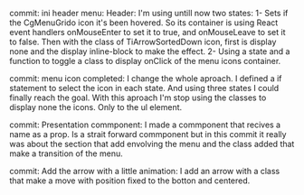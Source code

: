 commit: ini header menu:
Header:
    I'm using untill now two states:
        1- Sets if the CgMenuGrido icon it's  been hovered.
            So its container is using React event handlers onMouseEnter to set it to true, and onMouseLeave to set it to false. Then with the class of TiArrowSortedDown icon, first is display none and the display inline-block to make the effect.
        2- Using a state and a function to toggle a class to display onClick of the  menu icons container.

commit: menu icon completed:
    I change the whole aproach. I defined a if statement to select the icon in each state. And using three states I could finally reach the goal.
    With this aproach I'm stop using the classes to display none the icons. Only to the ul element.

commit: Presentation commponent:
    I made a commponent that recives a name as a prop. Is a strait forward commponent but in this commit it really was about the section that add envolving the menu and the class added that make a transition of the menu.

commit: Add the arrow with a little animation:
    I add an arrow with a class that make a move with position fixed to the botton and centered.
